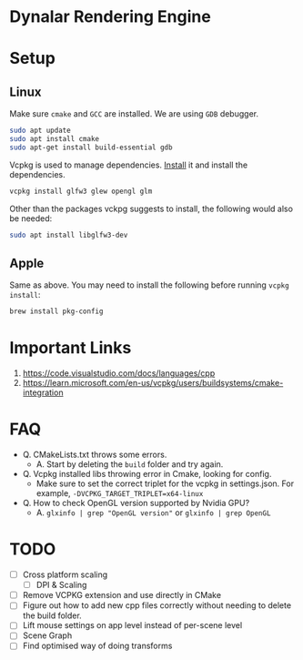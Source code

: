 # Dynalar Rendering Engine

# Setup

## Linux

Make sure `cmake` and `GCC` are installed. We are using `GDB` debugger.

```bash
sudo apt update
sudo apt install cmake
sudo apt-get install build-essential gdb
```

Vcpkg is used to manage dependencies. [Install](https://vcpkg.io/en/getting-started) it and install the dependencies.

```bash
vcpkg install glfw3 glew opengl glm
```

Other than the packages vckpg suggests to install, the following would also be needed:

```bash
sudo apt install libglfw3-dev
```

## Apple

Same as above. You may need to install the following before running `vcpkg install`:

```bash
brew install pkg-config
```

# Important Links

1. https://code.visualstudio.com/docs/languages/cpp
2. https://learn.microsoft.com/en-us/vcpkg/users/buildsystems/cmake-integration

# FAQ

- Q. CMakeLists.txt throws some errors.
  - A. Start by deleting the `build` folder and try again.
- Q. Vcpkg installed libs throwing error in Cmake, looking for config.
  - Make sure to set the correct triplet for the vcpkg in settings.json. For example, `-DVCPKG_TARGET_TRIPLET=x64-linux`
- Q. How to check OpenGL version supported by Nvidia GPU?
  - A. `glxinfo | grep "OpenGL version"` or `glxinfo | grep OpenGL`

# TODO

- [ ] Cross platform scaling
  - [ ] DPI & Scaling
- [ ] Remove VCPKG extension and use directly in CMake
- [ ] Figure out how to add new cpp files correctly without needing to delete the build folder.
- [ ] Lift mouse settings on app level instead of per-scene level
- [ ] Scene Graph
- [ ] Find optimised way of doing transforms

